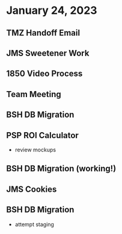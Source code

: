 # January 24, 2023

## TMZ Handoff Email

## JMS Sweetener Work

## 1850 Video Process

## Team Meeting

## BSH DB Migration

## PSP ROI Calculator
- review mockups

## BSH DB Migration (working!)

## JMS Cookies

## BSH DB Migration
- attempt staging
